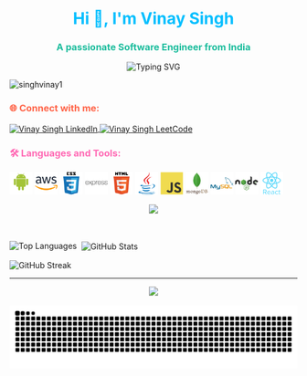 <h1 align="center" style="color:#00bfff;">Hi 👋, I'm Vinay Singh</h1>
<h3 align="center" style="color:#1abc9c;">A passionate Software Engineer  from India</h3>

<p align="center">
  <img src="https://readme-typing-svg.herokuapp.com?font=Fira+Code&size=22&pause=1000&color=00bfff&center=true&vCenter=true&width=435&lines=Frontend+Developer;JavaScript+%7C+React+%7C+Node.js+Lover;Problem+Solver+%26+Tech+Enthusiast" alt="Typing SVG" />
</p>

<p align="left">
  <img src="https://komarev.com/ghpvc/?username=singhvinay1&label=Profile%20views&color=00bfff&style=flat" alt="singhvinay1" />
</p>

<h3 align="left" style="color:#ff6347;">🌐 Connect with me:</h3>
<p align="left">
  <a href="https://www.linkedin.com/in/vinay-singh-8829a322a/" target="blank">
    <img align="center" src="https://raw.githubusercontent.com/rahuldkjain/github-profile-readme-generator/master/src/images/icons/Social/linked-in-alt.svg" alt="Vinay Singh LinkedIn" height="30" width="40" />
  </a>
  <a href="https://leetcode.com/u/vinaysinghchahar/" target="blank">
    <img align="center" src="https://raw.githubusercontent.com/rahuldkjain/github-profile-readme-generator/master/src/images/icons/Social/leet-code.svg" alt="Vinay Singh LeetCode" height="30" width="40" />
  </a>
</p>

<h3 align="left" style="color:#ff69b4;">🛠️ Languages and Tools:</h3>
<p align="left">
  <a href="https://developer.android.com" target="_blank"><img src="https://raw.githubusercontent.com/devicons/devicon/master/icons/android/android-original-wordmark.svg" width="40" height="40"/></a>
  <a href="https://aws.amazon.com" target="_blank"><img src="https://raw.githubusercontent.com/devicons/devicon/master/icons/amazonwebservices/amazonwebservices-original-wordmark.svg" width="40" height="40"/></a>
  <a href="https://www.w3schools.com/css/" target="_blank"><img src="https://raw.githubusercontent.com/devicons/devicon/master/icons/css3/css3-original-wordmark.svg" width="40" height="40"/></a>
  <a href="https://expressjs.com" target="_blank"><img src="https://raw.githubusercontent.com/devicons/devicon/master/icons/express/express-original-wordmark.svg" width="40" height="40"/></a>
  <a href="https://www.w3.org/html/" target="_blank"><img src="https://raw.githubusercontent.com/devicons/devicon/master/icons/html5/html5-original-wordmark.svg" width="40" height="40"/></a>
  <a href="https://www.java.com" target="_blank"><img src="https://raw.githubusercontent.com/devicons/devicon/master/icons/java/java-original.svg" width="40" height="40"/></a>
  <a href="https://developer.mozilla.org/en-US/docs/Web/JavaScript" target="_blank"><img src="https://raw.githubusercontent.com/devicons/devicon/master/icons/javascript/javascript-original.svg" width="40" height="40"/></a>
  <a href="https://www.mongodb.com/" target="_blank"><img src="https://raw.githubusercontent.com/devicons/devicon/master/icons/mongodb/mongodb-original-wordmark.svg" width="40" height="40"/></a>
  <a href="https://www.mysql.com/" target="_blank"><img src="https://raw.githubusercontent.com/devicons/devicon/master/icons/mysql/mysql-original-wordmark.svg" width="40" height="40"/></a>
  <a href="https://nodejs.org" target="_blank"><img src="https://raw.githubusercontent.com/devicons/devicon/master/icons/nodejs/nodejs-original-wordmark.svg" width="40" height="40"/></a>
  <a href="https://reactjs.org/" target="_blank"><img src="https://raw.githubusercontent.com/devicons/devicon/master/icons/react/react-original-wordmark.svg" width="40" height="40"/></a>
</p>

<p align="center">
  <img src="https://cdn.dribbble.com/users/1162077/screenshots/3848914/programmer.gif" width="400" />
</p>

<br/>

<p>
  <img align="left" src="https://github-readme-stats.vercel.app/api/top-langs?username=singhvinay1&show_icons=true&locale=en&layout=compact&theme=tokyonight" alt="Top Languages" />
</p>

<p>&nbsp;
  <img align="center" src="https://github-readme-stats.vercel.app/api?username=singhvinay1&show_icons=true&locale=en&theme=tokyonight" alt="GitHub Stats" />
</p>

<p>
  <img align="center" src="https://github-readme-streak-stats.herokuapp.com/?user=singhvinay1&theme=tokyonight" alt="GitHub Streak" />
</p>

---

<p align="center">
  <img src="https://user-images.githubusercontent.com/10498744/210157572-1fca0242-8af2-46a6-bfa3-666ffd40ebde.svg" />
</p>
<picture>
  <source media="(prefers-color-scheme: dark)" srcset="https://raw.githubusercontent.com/anishumar/anishumar/output/github-snake-dark.svg" />
  <source media="(prefers-color-scheme: light)" srcset="https://raw.githubusercontent.com/anishumar/anishumar/output/github-snake.svg" />
  <img alt="github-snake" src="https://raw.githubusercontent.com/anishumar/anishumar/output/github-snake.svg" />
</picture>

